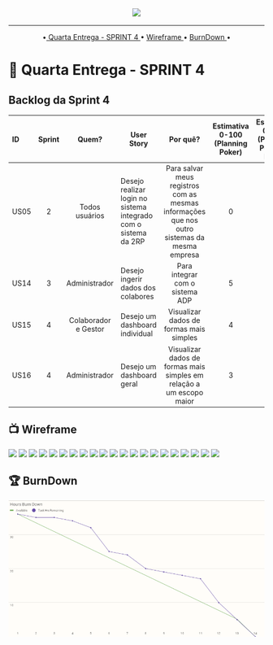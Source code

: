 <div align="center">
  <img src="https://user-images.githubusercontent.com/102330791/163039449-5e73781f-a340-45b3-a42e-28d95e476e76.png" width="150px" />
</div>

<hr>
<p align="center">  
  •<a href ="🔖">   Quarta Entrega - SPRINT 4 </a> • 
   <a href="#tv-wireframe" >  Wireframe </a> • 
   <a href="#trophy-burndown" >   BurnDown </a> • 


# 🔖  Quarta Entrega - SPRINT 4



## Backlog da Sprint 4

<style type="text/css"></style>

| ID   | Sprint | Quem?                | User Story                                                      | Por quê?                                                                                     | Estimativa 0-100 (Planning Poker) | Estimativa 0-100 (Planning Poker) - Horas | Importância |
|:---- |:------:|:--------------------:| --------------------------------------------------------------- |:--------------------------------------------------------------------------------------------:|:---------------------------------:|:-----------------------------------------:|:-----------:|
| US05 | 2      | Todos usuários       | Desejo realizar login no sistema integrado com o sistema da 2RP | Para salvar meus registros com as mesmas informações que nos outro sistemas da mesma empresa | 0                                 | 15                                        | Media       |
| US14 | 3      | Administrador        | Desejo ingerir dados dos colabores                              | Para integrar com o sistema ADP                                                              | 5                                 | 12                                        | Media       |
| US15 | 4      | Colaborador e Gestor | Desejo um dashboard individual                                  | Visualizar dados de formas mais simples                                                      | 4                                 | 8                                         | Alta        |
| US16 | 4      | Administrador        | Desejo um dashboard geral                                       | Visualizar dados de formas mais simples em relação a um escopo maior                         | 3                                 | 6                                         | Alta        |









## :tv: Wireframe

<img src="https://github.com/PowerTech-Fatec/API-2RP-NET/blob/master/docs/imagens/Wireframe%203/API%204%C2%BA%20(1)-01.jpg" />
  <img src="https://github.com/PowerTech-Fatec/API-2RP-NET/blob/master/docs/imagens/Wireframe%203/API%204%C2%BA%20(1)-02.jpg" />
  <img src="https://github.com/PowerTech-Fatec/API-2RP-NET/blob/master/docs/imagens/Wireframe%203/API%204%C2%BA%20(1)-03.jpg" />
  <img src="https://github.com/PowerTech-Fatec/API-2RP-NET/blob/master/docs/imagens/Wireframe%203/API%204%C2%BA%20(1)-04.jpg" />
  <img src="https://github.com/PowerTech-Fatec/API-2RP-NET/blob/master/docs/imagens/Wireframe%203/API%204%C2%BA%20(1)-05.jpg" />
  <img src="https://github.com/PowerTech-Fatec/API-2RP-NET/blob/master/docs/imagens/Wireframe%203/API%204%C2%BA%20(1)-06.jpg" />
  <img src="https://github.com/PowerTech-Fatec/API-2RP-NET/blob/master/docs/imagens/Wireframe%203/API%204%C2%BA%20(1)-07.jpg" />
  <img src="https://github.com/PowerTech-Fatec/API-2RP-NET/blob/master/docs/imagens/Wireframe%203/API%204%C2%BA%20(1)-08.jpg" />
  <img src="https://github.com/PowerTech-Fatec/API-2RP-NET/blob/master/docs/imagens/Wireframe%203/API%204%C2%BA%20(1)-09.jpg" />
  <img src="https://github.com/PowerTech-Fatec/API-2RP-NET/blob/master/docs/imagens/Wireframe%203/API%204%C2%BA%20(1)-10.jpg" />
  <img src="https://github.com/PowerTech-Fatec/API-2RP-NET/blob/master/docs/imagens/Wireframe%203/API%204%C2%BA%20(1)-11.jpg" />
  <img src="https://github.com/PowerTech-Fatec/API-2RP-NET/blob/master/docs/imagens/Wireframe%203/API%204%C2%BA%20(1)-12.jpg" />
  <img src="https://github.com/PowerTech-Fatec/API-2RP-NET/blob/master/docs/imagens/Wireframe%203/API%204%C2%BA%20(1)-13.jpg" />
  <img src="https://github.com/PowerTech-Fatec/API-2RP-NET/blob/master/docs/imagens/Wireframe%203/API%204%C2%BA%20(1)-14.jpg" />
  <img src="https://github.com/PowerTech-Fatec/API-2RP-NET/blob/master/docs/imagens/Wireframe%203/API%204%C2%BA%20(1)-15.jpg" />
  <img src="https://github.com/PowerTech-Fatec/API-2RP-NET/blob/master/docs/imagens/Wireframe%203/API%204%C2%BA%20(1)-16.jpg" />
  <img src="https://github.com/PowerTech-Fatec/API-2RP-NET/blob/master/docs/imagens/Wireframe%203/API%204%C2%BA%20(1)-17.jpg" />
  <img src="https://github.com/PowerTech-Fatec/API-2RP-NET/blob/master/docs/imagens/Wireframe%203/API%204%C2%BA%20(1)-18.jpg" />
  <img src="https://github.com/PowerTech-Fatec/API-2RP-NET/blob/master/docs/imagens/Wireframe%203/API%204%C2%BA%20(1)-19.jpg" />
  <img src="https://github.com/PowerTech-Fatec/API-2RP-NET/blob/master/docs/imagens/Wireframe%203/API%204%C2%BA%20(1)-20.jpg" />
  <img src="https://github.com/PowerTech-Fatec/API-2RP-NET/blob/master/docs/imagens/Wireframe%203/API%204%C2%BA%20(1)-21.jpg" />

## :trophy: BurnDown

<img src="https://github.com/PowerTech-Fatec/API-2RP-NET/blob/master/docs/imagens/gifs/Hours%20Burn%20Down%20(2).png">





### 

